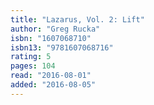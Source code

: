 ```yaml
---
title: "Lazarus, Vol. 2: Lift"
author: "Greg Rucka"
isbn: "1607068710"
isbn13: "9781607068716"
rating: 5
pages: 104
read: "2016-08-01"
added: "2016-08-05"
---
```


